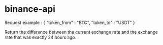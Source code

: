 # binance-api

Request example :
{
"token_from" : "BTC",
"token_to" : "USDT"
}

Return the difference between the current exchange rate and the exchange rate that was exactly 24 hours ago.